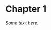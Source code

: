 # Chapter 1

<i id="example1" class="fas fa-heart extra-class"></i>

<i class="fa fa-user"></i>

<i class="fab fa-font-awesome"></i>

<i class="fas fa-heart">Some text here.</i>
